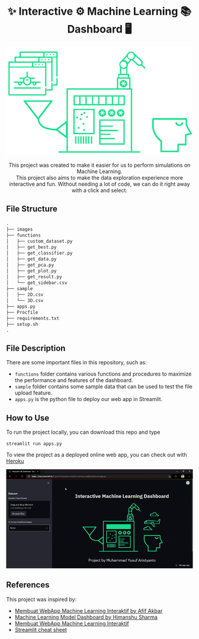 <h1 align="center">✨ Interactive ⚙️ Machine Learning 📚 Dashboard 🖥️</h1>

<p align="center">
    <img src="images/ml.gif" width="600">
</p>

<p align="center">
    This project was created to make it easier for us to perform simulations on Machine Learning. <br> This project also aims to make the data exploration experience more interactive and fun. Without needing a lot of code, we can do it right away with a click and select.
</p>


## File Structure

```
.
├── images
├── functions
│   ├── custom_dataset.py
│   ├── get_best.py
│   ├── get_classifier.py
│   ├── get_data.py
│   ├── get_pca.py
│   ├── get_plot.py
│   ├── get_result.py
│   └── get_sidebar.csv
├── sample
│   ├── 2D.csv
│   └── 3D.csv
├── apps.py
├── Procfile
├── requirements.txt
├── setup.sh
.
```


## File Description

There are some important files in this repository, such as:
- `functions` folder contains various functions and procedures to maximize the performance and features of the dashboard. 
- `sample` folder contains some sample data that can be used to test the file upload feature.
- `apps.py` is the python file to deploy our web app in Streamlit.



## How to Use

To run the project locally, you can download this repo and type 

```
streamlit run apps.py
```

To view the project as a deployed online web app, you can check out with [Heroku](https://interactive-ml-dashboard.herokuapp.com/)

![heroku gif](images/dashboard.gif)


## References

This project was inspired by:
- [Membuat WebApp Machine Learning Interaktif by Afif Akbar](https://www.youtube.com/watch?v=_tbkwDGKfKQ&t=1905s)
- [Machine Learning Model Dashboard by Himanshu Sharma](https://www.youtube.com/watch?v=i0yrthZyiB8)
- [Membuat WebApp Machine Learning Interaktif](https://towardsdatascience.com/build-multiple-machine-learning-models-easily-54046f022483)
- [Streamlit cheat sheet](https://streamlit-cheat-sheet.herokuapp.com/)
